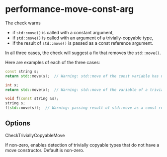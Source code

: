 # performance-move-const-arg

The check warns

  - if `std::move()` is called with a constant argument,
  - if `std::move()` is called with an argument of a trivially-copyable
    type,
  - if the result of `std::move()` is passed as a const reference
    argument.

In all three cases, the check will suggest a fix that removes the
`std::move()`.

Here are examples of each of the three cases:

``` c++
const string s;
return std::move(s);  // Warning: std::move of the const variable has no effect

int x;
return std::move(x);  // Warning: std::move of the variable of a trivially-copyable type has no effect

void f(const string &s);
string s;
f(std::move(s));  // Warning: passing result of std::move as a const reference argument; no move will actually happen
```

## Options

<div class="option">

CheckTriviallyCopyableMove

If non-zero, enables detection of trivially copyable types that do not
have a move constructor. Default is non-zero.

</div>

